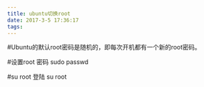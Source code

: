 ```yaml
---
title: ubuntu切换root
date: 2017-3-5 17:36:17
tags:
---
```

#Ubuntu的默认root密码是随机的，即每次开机都有一个新的root密码。

#设置root 密码
sudo passwd

#su root 登陆
su root
